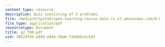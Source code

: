 ```yaml
---
content_type: resource
description: Quiz consisting of 4 problems.
file: /media/https%3A/open-learning-course-data-rc.s3.amazonaws.com/8-022-physics-ii-electricity-and-magnetism-fall-2004/38624fd5b849e04e39abf34dbbc6cbd3_q2_f00.pdf
file_type: application/pdf
resourcetype: Document
title: q2_f00.pdf
uid: 38624fd5-b849-e04e-39ab-f34dbbc6cbd3
---
```


